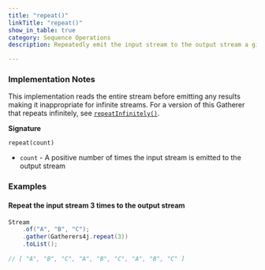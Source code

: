 ```yaml
---
title: "repeat()"
linkTitle: "repeat()"
show_in_table: true
category: Sequence Operations
description: Repeatedly emit the input stream to the output stream a given number of times.

---
```


### Implementation Notes

This implementation reads the entire stream before emitting any results making it inappropriate for infinite streams.
For a version of this Gatherer that repeats infinitely, see [`repeatInfinitely()`](/gatherers4j/gatherers/sequence-operations/repeatinfinitely/).

**Signature**

`repeat(count)`
* `count` - A positive number of times the input stream is emitted to the output stream


### Examples

#### Repeat the input stream 3 times to the output stream

```java
Stream
    .of("A", "B", "C");
    .gather(Gatherers4j.repeat(3))
    .toList();
    
// [ "A", "B", "C", "A", "B", "C", "A", "B", "C" ]
```

